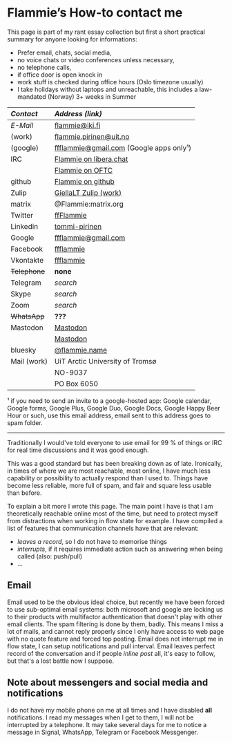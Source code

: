 # Flammie’s How-to contact me

This page is part of my rant essay collection but first a short practical
summary for anyone looking for informations:

* Prefer email, chats, social media,
* no voice chats or video conferences unless necessary,
* no telephone calls,
* if office door is open knock in
* work stuff is checked during office hours (Oslo timezone usually)
* I take holidays without laptops and unreachable, this includes a law-mandated
  (Norway) 3+ weeks in Summer

| *Contact* | *Address (link)* |
| :-------  | :--------------  |
| *E-Mail* | flammie@iki.fi |
|  (work)  | flammie.pirinen@uit.no |
|  (google) | ffflammie@gmail.com (Google apps only¹) |
| IRC | [Flammie on libera.chat](irc://libera/Flammie?isnick) |
|     | [Flammie on OFTC](irc://OFTC/Flammie?isnick) |
| github | [Flammie on github](https://github.com/flammie/) |
| Zulip | [GiellaLT Zulip (work)](https://giellalt.zulipchat.com) |
| matrix | @Flammie:matrix.org |
| Twitter | [ffFlammie](https://twitter.com/ffFlammie) |
| Linkedin | [tommi-pirinen](https://www.linkedin.com/in/tommi-pirinen-6182127/) |
| Google | ffflammie@gmail.com |
| Facebook | [ffflammie](https://www.facebook.com/ffflammie) |
| Vkontakte | [ffflammie](https://vk.com/ffflammie) |
| ~~Telephone~~ | **none** |
| Telegram | *search* |
| Skype | *search* |
| Zoom | *search* |
| ~~WhatsApp~~ | **???** |
| Mastodon | <a rel="me" href="https://mastodon.online/@flammie">Mastodon</a> |
|          | <a rel="me" href="https://mastodontti.fi/@flammie">Mastodon</a> |
| bluesky | [@flammie.name](https://bsky.app/profile/flammie.name) |
| Mail (work) | UiT Arctic University of Tromsø |
| | NO-9037 |
| | PO Box 6050  |

¹ if you need to send an invite to a google-hosted app: Google calendar, Google
forms, Google Plus, Google Duo, Google Docs, Google Happy Beer Hour or
such, use this email address, email sent to this address goes to spam folder.

* * *

Traditionally I would've told everyone to use email for 99 % of things or
IRC for real time discussions and it was good enough.

This was a good standard but has been breaking down as of late. Ironically, in
times of where we are most reachable, most online, I have much less capability
or possibility to actually respond than I used to. Things have become less
reliable, more full of spam, and fair and square less usable than before.

To explain a bit more I wrote this page. The main point I have is that I am
theoretically reachable online most of the time, but need to protect myself from
distractions when working in flow state for example. I have compiled a list of
features that communication channels have that are relevant:

* *leaves a record*, so I do not have to memorise things
* *interrupts*, if it requires immediate action such as answering when being
  called (also: push/pull)
* ...

## Email

Email used to be the obvious ideal choice, but recently we have been forced to
use sub-optimal email systems: both microsoft and google are locking us to their
products with multifactor authentication that doesn't play with other email
clients. The spam filtering is done by them, badly. This means I miss a lot of
mails, and cannot reply properly since I only have access to web page with no
quote feature and forced top posting. Email does not interrupt me in flow state,
I can setup notifications and pull interval. Email leaves perfect record of the
conversation and if people *inline post* all, it's easy to follow, but that's a
lost battle now I suppose.

## Note about messengers and social media and notifications

I do not have my mobile phone on me at all times and I have disabled **all**
notifications. I read my messages when I get to them, I will not be interrupted
by a telephone. It may take several days for me to notice a message in Signal,
WhatsApp, Telegram or Facebook Messgenger.

<!-- vim: set ft=markdown -->
